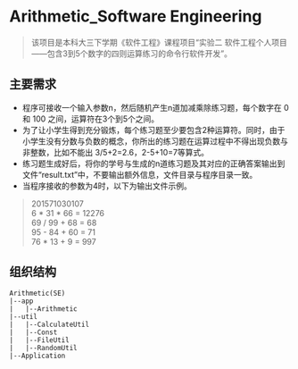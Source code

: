 # Arithmetic_Software Engineering


> 该项目是本科大三下学期《软件工程》课程项目“实验二 软件工程个人项目——包含3到5个数字的四则运算练习的命令行软件开发”。

## 主要需求

* 程序可接收一个输入参数n，然后随机产生n道加减乘除练习题，每个数字在 0 和 100 之间，运算符在3个到5个之间。
* 为了让小学生得到充分锻炼，每个练习题至少要包含2种运算符。同时，由于小学生没有分数与负数的概念，你所出的练习题在运算过程中不得出现负数与非整数，比如不能出 3/5+2=2.6，2-5+10=7等算式。
* 练习题生成好后，将你的学号与生成的n道练习题及其对应的正确答案输出到文件“result.txt”中，不要输出额外信息，文件目录与程序目录一致。
* 当程序接收的参数为4时，以下为输出文件示例。
> 201571030107  
  6 * 31 * 66 = 12276  
  69 / 99 + 68 = 68  
  95 - 84 + 60 = 71  
  76 * 13 + 9 = 997
  
## 组织结构
```
Arithmetic(SE)
|--app
|   |--Arithmetic
|--util
|   |--CalculateUtil
|   |--Const
|   |--FileUtil
|   |--RandomUtil
|--Application
```